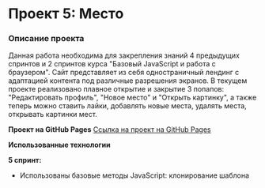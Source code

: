 # Проект 5: Место

### Описание проекта

Данная работа необходима для закрепления знаний 4 предыдущих спринтов и 2 спринтов курса "Базовый JavaScript и работа с браузером". 
Сайт представляет из себя одностраничный лендинг с адаптацией контента под различные разрешения экранов. 
В текущем проекте реализовано плавное открытие и закрытие 3 попапов: "Редактировать профиль", "Новое место" и "Открыть картинку", а также теперь можно ставить лайки, добавлять новые места, удалять места, открывать картинки мест.

**Проект на GitHub Pages**
 [Ссылка на проект на GitHub Pages](https://kotezh.github.io/mesto/index.html)

**Использованные технологии**

**5 спринт:**
* Использованы базовые методы JavaScript: клонирование шаблона <template>, заполнение атрибутов новых элементов, изменение класса с помощью toggle для лайков, работа с массивами, добавление новых элементов в начало и конец массива, удаление элементов
* Использовано свойство visibility взамен display:none для создания эффекта плавного открытия и закрытия попапов

**4 спринт:**
* Создание сетки с помощью grid-layout
* Работа с макетом в Figma
* Медиазапросы для адаптации контента под разные разрешения экранов
* Использованы базовые методы JavaScript: поиск элемента по классу, изменение (добавление и удаление) класса, получение текстовых значений и заполнение полей, сохранение введенных в поля значений.